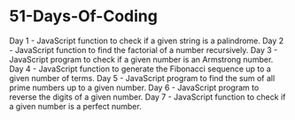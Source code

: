 # 51-Days-Of-Coding

Day 1 - JavaScript function to check if a given string is a palindrome.
Day 2 - JavaScript function to find the factorial of a number recursively.
Day 3 - JavaScript program to check if a given number is an Armstrong number.
Day 4 - JavaScript function to generate the Fibonacci sequence up to a given number of terms.
Day 5 - JavaScript program to find the sum of all prime numbers up to a given number.
Day 6 - JavaScript program to reverse the digits of a given number.
Day 7 - JavaScript function to check if a given number is a perfect number.
